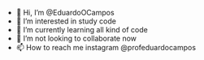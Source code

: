 - 👋 Hi, I’m @EduardoOCampos
- 👀 I’m interested in study code
- 🌱 I’m currently learning all kind of code
- 💞️ I’m not looking to collaborate now
- 📫 How to reach me instagram @profeduardocampos

<!---
EduardoOCampos/EduardoOCampos is a ✨ special ✨ repository because its `README.md` (this file) appears on your GitHub profile.
You can click the Preview link to take a look at your changes.
--->
